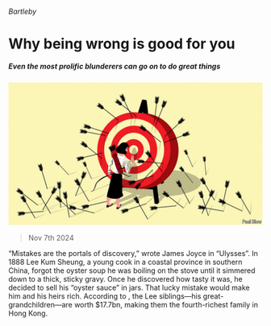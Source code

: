 ###### Bartleby

# Why being wrong is good for you 

##### Even the most prolific blunderers can go on to do great things 

![image](images/20241109_WBD002.jpg) 

> Nov 7th 2024 

“Mistakes are the portals of discovery,” wrote James Joyce in “Ulysses”. In 1888 Lee Kum Sheung, a young cook in a coastal province in southern China, forgot the oyster soup he was boiling on the stove until it simmered down to a thick, sticky gravy. Once he discovered how tasty it was, he decided to sell his “oyster sauce” in jars. That lucky mistake would make him and his heirs rich. According to , the Lee siblings—his great-grandchildren—are worth $17.7bn, making them the fourth-richest family in Hong Kong. 

